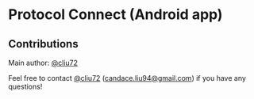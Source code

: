 # Protocol Connect (Android app)

## Contributions
Main author: [@cliu72](https://github.com/cliu72)

Feel free to contact [@cliu72](https://github.com/cliu72) (candace.liu94@gmail.com) if you have any questions!
